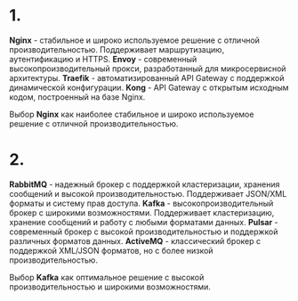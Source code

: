 # 1.

**Nginx** - стабильное и широко используемое решение с отличной производительностью. Поддерживает маршрутизацию, аутентификацию и HTTPS.
**Envoy** - современный высокопроизводительный прокси, разработанный для микросервисной архитектуры.
**Traefik** - автоматизированный API Gateway с поддержкой динамической конфигурации.
**Kong** - API Gateway с открытым исходным кодом, построенный на базе Nginx.

Выбор **Nginx** как наиболее стабильное и широко используемое решение с отличной производительностью.

# 2.

**RabbitMQ** - надежный брокер с поддержкой кластеризации, хранения сообщений и высокой производительностью. Поддерживает JSON/XML форматы и систему прав доступа.
**Kafka** - высокопроизводительный брокер с широкими возможностями. Поддерживает кластеризацию, хранение сообщений и работу с любыми форматами данных.
**Pulsar** - современный брокер с высокой производительностью и поддержкой различных форматов данных.
**ActiveMQ** - классический брокер с поддержкой XML/JSON форматов, но с более низкой производительностью.

Выбор **Kafka** как оптимальное решение с высокой производительностью и широкими возможностями.
